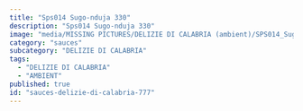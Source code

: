 ```yaml
---
title: "Sps014 Sugo-nduja 330"
description: "Sps014 Sugo-nduja 330"
image: "media/MISSING PICTURES/DELIZIE DI CALABRIA (ambient)/SPS014_Sugo-Nduja_330.jpg"
category: "sauces"
subcategory: "DELIZIE DI CALABRIA"
tags:
  - "DELIZIE DI CALABRIA"
  - "AMBIENT"
published: true
id: "sauces-delizie-di-calabria-777"
---
```

